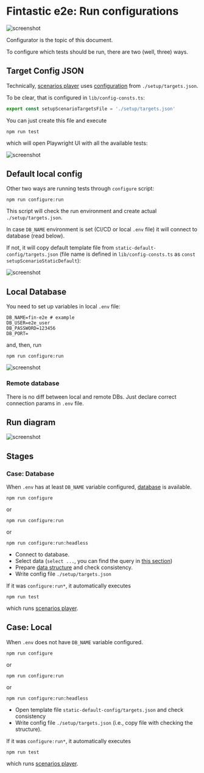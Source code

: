 # Fintastic e2e: Run configurations

![screenshot](img/e2e-run-structure.drawio.png)

Configurator is the topic of this document.

To configure which tests should be run, there are two (well, three) ways.

## Target Config JSON

Technically, [scenarios player](./scenarios-player.md) uses [configuration](./config-file-format.md)
from `./setup/targets.json`.

To be clear, that is configured in `lib/config-consts.ts`:

```ts
export const setupScenarioTargetsFile = './setup/targets.json'
```

You can just create this file and execute

```shell
npm run test
```

which will open Playwright UI with all the available tests:

![screenshot](img/run-tests-all.png)


## Default local config

Other two ways are running tests through `configure` script:

```shell
npm run configure:run
```

This script will check the run environment and create actual `./setup/targets.json`.

In case `DB_NAME` environment is set (CI/CD or local `.env` file) it will connect to database (read below).

If not, it will copy default template file from `static-default-config/targets.json`
(file name is defined in `lib/config-consts.ts` as `const setupScenarioStaticDefault`):

![screenshot](img/configure-local.png)

## Local Database

You need to set up variables in local `.env` file:

```dotenv
DB_NAME=fin-e2e # example
DB_USER=e2e_user
DB_PASSWORD=123456
DB_PORT=
```

and, then, run

```shell
npm run configure:run
```

![screenshot](img/configure-local-db.png)

### Remote database

There is no diff between local and remote DBs. Just declare correct connection params in `.env` file.


## Run diagram

![screenshot](img/e2e-overview.drawio.png)

## Stages

### Case: Database

When `.env` has at least `DB_NAME` variable configured, [database](./db-config.md) is available.

```shell
npm run configure
```

or 

```shell
npm run configure:run
```

or 
```shell
npm run configure:run:headless
```

* Connect to database.
* Select data (`select ...`, you can find the query in [this section](./db-config.md))
* Prepare [data structure](./config-file-format.md) and check consistency.
* Write config file `./setup/targets.json`

If it was `configure:run*`, it automatically executes 

```shell
npm run test
```

which runs [scenarios player](./scenarios-player.md).

## Case: Local

When `.env` does not have `DB_NAME` variable configured.

```shell
npm run configure
```

or

```shell
npm run configure:run
```

or
```shell
npm run configure:run:headless
```

* Open template file `static-default-config/targets.json` and check consistency
* Write config file `./setup/targets.json` (i.e., copy file with checking the structure).

If it was `configure:run*`, it automatically executes

```shell
npm run test
```

which runs [scenarios player](./scenarios-player.md).
